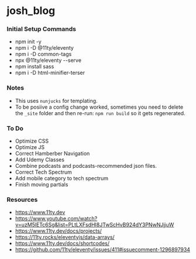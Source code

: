 # josh_blog

### Initial Setup Commands
* npm init -y
* npm i -D @11ty/eleventy
* npm i -D common-tags
* npx @11ty/eleventy --serve
* npm install sass
* npm i -D html-minifier-terser

### Notes
* This uses `nunjucks` for templating.
* To be posiive a config change worked, sometimes you need to delete the `_site` folder and then re-run: `npm run build` so it gets regenerated.

### To Do
* Optimize CSS
* Optimize JS
* Correct Hamberber Navigation
* Add Udemy Classes
* Combine podcasts and podcasts-recommended json files.
* Correct Tech Spectrum
* Add mobile category to tech spectrum
* Finish moving partials

### Resources
* https://www.11ty.dev
* https://www.youtube.com/watch?v=uzM5lETc6Sg&list=PLtLXFsdHI8JTwScHvB924dY3PNwNJjjuW
* https://www.11ty.dev/docs/projects/
* https://11ty.rocks/eleventyjs/data-arrays/
* https://www.11ty.dev/docs/shortcodes/
* https://github.com/11ty/eleventy/issues/411#issuecomment-1296897934